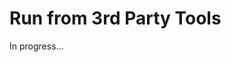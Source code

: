 <meta url="https://github.com/johnlindquist/kit/discussions/807">
<meta id="D_kwDOEu7MBc4AP9Td">
<meta title="Run from 3rd Party Tools">
<meta section="Advanced">
<meta i="2">    
<meta path="docs/run-from-3rd-party-tools">    

# Run from 3rd Party Tools  

In progress...